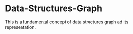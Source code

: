 # Data-Structures-Graph
This is a fundamental concept of data structures graph ad its representation.
